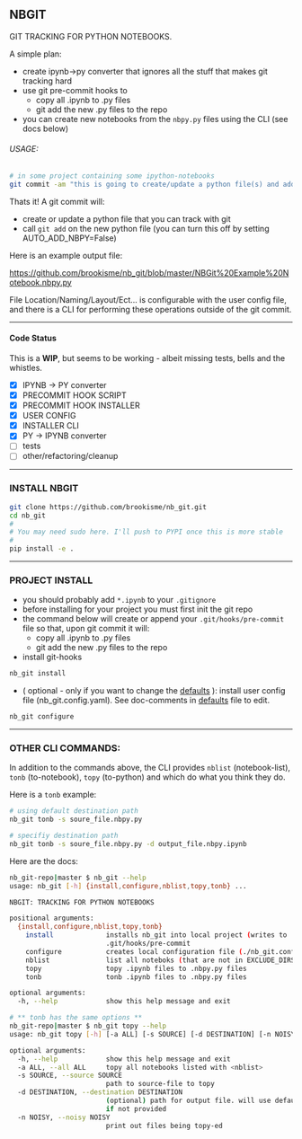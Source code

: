 ## NBGIT 

GIT TRACKING FOR PYTHON NOTEBOOKS.

A simple plan: 

* create ipynb->py converter that ignores all the stuff that makes git tracking hard
* use git pre-commit hooks to
    * copy all .ipynb to .py files
    * git add the new .py files to the repo
* you can create new notebooks from the `nbpy.py` files using the CLI (see docs below)
###### USAGE:

```bash
# in some project containing some ipython-notebooks
git commit -am "this is going to create/update a python file(s) and add it(them) to your repo"
```

Thats it! A git commit will:

* create or update a python file that you can track with git
* call `git add` on the new python file (you can turn this off by setting AUTO_ADD_NBPY=False)

Here is an example output file:

https://github.com/brookisme/nb_git/blob/master/NBGit%20Example%20Notebook.nbpy.py

File Location/Naming/Layout/Ect... is configurable with the user config file, and there is a CLI for performing these operations outside of the git commit.

--------------------------------
#### Code Status
This is a **WIP**, but seems to be working - albeit missing tests, bells and the whistles.

- [x] IPYNB -> PY converter
- [x] PRECOMMIT HOOK SCRIPT
- [x] PRECOMMIT HOOK INSTALLER
- [x] USER CONFIG
- [x] INSTALLER CLI
- [x] PY -> IPYNB converter
- [ ] tests
- [ ] other/refactoring/cleanup

--------------------------------
### INSTALL NBGIT

```bash
git clone https://github.com/brookisme/nb_git.git
cd nb_git
#
# You may need sudo here. I'll push to PYPI once this is more stable
#
pip install -e .
```


--------------------------------
### PROJECT INSTALL

* you should probably add `*.ipynb` to your `.gitignore`
* before installing for your project you must first init the git repo
* the command below will create or append your `.git/hooks/pre-commit` file so that, upon git commit it will:
    * copy all .ipynb to .py files
    * git add the new .py files to the repo
* install git-hooks 

```bash
nb_git install
```

* ( optional - only if you want to change the [defaults](https://github.com/brookisme/nb_git/blob/master/nb_git/default.config.yaml) ): install user config file (nb_git.config.yaml).  See doc-comments in [defaults](https://github.com/brookisme/nb_git/blob/master/nb_git/default.config.yaml) file to edit.

```bash
nb_git configure
```

--------------------------------
### OTHER CLI COMMANDS:

In addition to the commands above, the CLI provides `nblist` (notebook-list), `tonb` (to-notebook), `topy` (to-python) and  which do what you think they do.  

Here is a `tonb` example:

```bash
# using default destination path
nb_git tonb -s soure_file.nbpy.py

# specifiy destination path
nb_git tonb -s soure_file.nbpy.py -d output_file.nbpy.ipynb
```

Here are the docs:

```bash
nb_git-repo|master $ nb_git --help
usage: nb_git [-h] {install,configure,nblist,topy,tonb} ...

NBGIT: TRACKING FOR PYTHON NOTEBOOKS

positional arguments:
  {install,configure,nblist,topy,tonb}
    install             installs nb_git into local project (writes to
                        .git/hooks/pre-commit
    configure           creates local configuration file (./nb_git.config.yaml)
    nblist              list all noteboks (that are not in EXCLUDE_DIRS
    topy                topy .ipynb files to .nbpy.py files
    tonb                tonb .ipynb files to .nbpy.py files

optional arguments:
  -h, --help            show this help message and exit
```

```bash
# ** tonb has the same options **
nb_git-repo|master $ nb_git topy --help
usage: nb_git topy [-h] [-a ALL] [-s SOURCE] [-d DESTINATION] [-n NOISY]

optional arguments:
  -h, --help            show this help message and exit
  -a ALL, --all ALL     topy all notebooks listed with <nblist>
  -s SOURCE, --source SOURCE
                        path to source-file to topy
  -d DESTINATION, --destination DESTINATION
                        (optional) path for output file. will use default path
                        if not provided
  -n NOISY, --noisy NOISY
                        print out files being topy-ed
```

